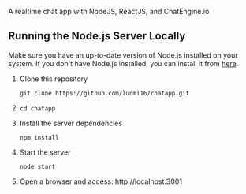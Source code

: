 A realtime chat app with NodeJS, ReactJS, and ChatEngine.io

## Running the Node.js Server Locally

Make sure you have an up-to-date version of Node.js installed on your system. If you don't have Node.js installed, you can install it from [here](https://nodejs.org/en).

1. Clone this repository

   `git clone https://github.com/luomi16/chatapp.git`

2. `cd chatapp`

3. Install the server dependencies

   `npm install`

4. Start the server

   `node start`

5. Open a browser and access: http://localhost:3001

